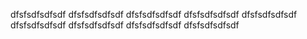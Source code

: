 dfsfsdfsdfsdf
dfsfsdfsdfsdf
dfsfsdfsdfsdf
dfsfsdfsdfsdf
dfsfsdfsdfsdf
dfsfsdfsdfsdf
dfsfsdfsdfsdf
dfsfsdfsdfsdf
dfsfsdfsdfsdf